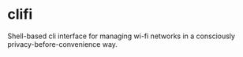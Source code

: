 # clifi
Shell-based cli interface for managing wi-fi networks in a consciously privacy-before-convenience way.
